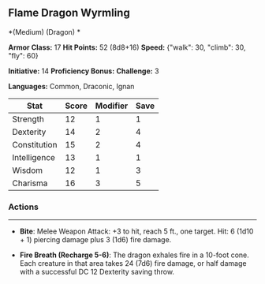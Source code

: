 ## Flame Dragon Wyrmling
*(Medium) (Dragon) *

**Armor Class:** 17
**Hit Points:** 52 (8d8+16)
**Speed:** {"walk": 30, "climb": 30, "fly": 60}

**Initiative:** 14
**Proficiency Bonus:**
**Challenge:** 3

**Languages:** Common, Draconic, Ignan



| Stat | Score | Modifier | Save |
| ---- | ---- | ---- | ---- |
| Strength | 12 | 1 | 1 |
| Dexterity | 14 | 2 | 4 |
| Constitution | 15 | 2 | 4 |
| Intelligence | 13 | 1 | 1 |
| Wisdom | 12 | 1 | 3 |
| Charisma | 16 | 3 | 5 |

### Actions
 --- 
- **Bite**: Melee Weapon Attack: +3 to hit, reach 5 ft., one target. Hit: 6 (1d10 + 1) piercing damage plus 3 (1d6) fire damage.

- **Fire Breath (Recharge 5-6)**: The dragon exhales fire in a 10-foot cone. Each creature in that area takes 24 (7d6) fire damage, or half damage with a successful DC 12 Dexterity saving throw.


